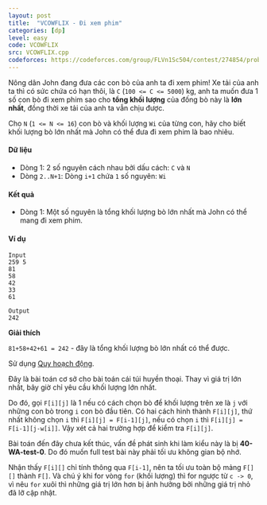 ```yaml
---
layout: post
title:  "VCOWFLIX - Đi xem phim"
categories: [dp]
level: easy
code: VCOWFLIX
src: VCOWFLIX.cpp
codeforces: https://codeforces.com/group/FLVn1Sc504/contest/274854/problem/X
---
```


Nông dân John đang đưa các con bò của anh ta đi xem phim! Xe tải của anh ta thì có sức chứa có hạn thôi, là `C` (`100 <= C <= 5000`) kg, anh ta muốn đưa 1 số con bò đi xem phim sao cho **tổng khối lượng** của đống bò này là **lớn nhất**, đồng thời xe tải của anh ta vẫn chịu được.

Cho `N` (`1 <= N <= 16`) con bò và khối lượng `Wi` của từng con, hãy cho biết khối lượng bò lớn nhất mà John có thể đưa đi xem phim là bao nhiêu.

#### Dữ liệu

+ Dòng 1: 2 số nguyên cách nhau bởi dấu cách: `C` và `N`
+ Dòng `2..N+1`: Dòng `i+1` chứa `1` số nguyên: `Wi`

#### Kết quả

+ Dòng 1: Một số nguyên là tổng khối lượng bò lớn nhất mà John có thể mang đi xem phim.

#### Ví dụ

```
Input
259 5
81
58
42
33
61

Output
242
```

**Giải thích**

`81+58+42+61 = 242` - đây là tổng khối lượng bò lớn nhất có thể được.

<!--more-->

Sử dụng [Quy hoạch động](https://vnspoj.github.io/category/dp).

Đây là bài toán cơ sở cho bài toán cái túi huyền thoại. Thay vì giá trị lớn nhất, bây giờ chỉ yêu cầu khối lượng lớn nhất.

Do đó, gọi `F[i][j]` là 1 nếu có cách chọn bò để khối lượng trên xe là `j` với những con bò trong `i` con bò đầu tiên. Có hai cách hình thành `F[i][j]`, thứ nhất không chọn `i` thì `F[i][j] = F[i-1][j]`, nếu có chọn `i` thì `F[i][j] = F[i-1][j-w[i]]`. Vậy xét cả hai trường hợp để kiểm tra `F[i][j]`. 

Bài toán đến đây chưa kết thúc, vấn đề phát sinh khi làm kiểu này là bị **40-WA-test-0**. Do đó muốn full test bài này phải tối ưu không gian bộ nhớ. 

Nhận thấy `F[i][]` chỉ tính thông qua `F[i-1]`, nên ta tối ưu toàn bộ mảng `F[][]` thành `F[]`. Và chú ý khi for vòng `for` (khối lượng) thì for ngược từ `c -> 0`, vì nêu `for` xuôi thì những giá trị lớn hơn bị ảnh hưởng bởi những giá trị nhỏ đã lỡ cập nhật.
